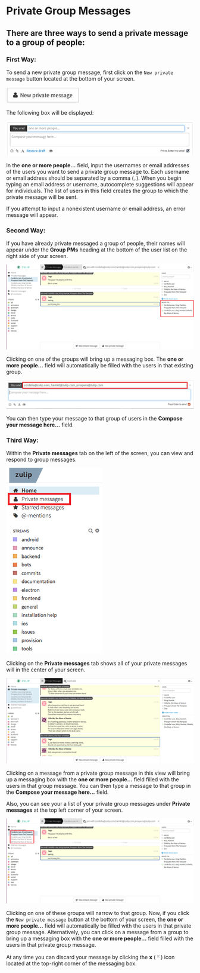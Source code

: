 # Private Group Messages
## There are three ways to send a private message to a group of people:
### First Way:
To send a new private group message,
first click on the `New private message`
button located at the bottom of your screen.

![New private message](/static/images/help/private-message.png)

The following box will be displayed:

![New stream message](/static/images/help/private-box.png)

In the **one or more people...** field,
input the usernames or email addresses of the users
you want to send a private group message to.
Each username or email address should be separated by a comma (`,`).
When you begin typing an email address or username,
autocomplete suggestions will appear for individuals.
The list of users in this field creates the group
to which the private message will be sent.

If you attempt to input a nonexistent username or email address,
an error message will appear.

### Second Way:
If you have already private messaged a group of people,
their names will appear under the **Group PMs** heading
at the bottom of the user list on the right side of your screen.

![Group PMs](/static/images/help/group-pms.png)

Clicking on one of the groups will bring up a messaging box.
The **one or more people...** field will automatically be filled
with the users in that existing group.

![pm box](/static/images/help/pm-box-auto-filled-field.png)

You can then type your message to that group of users
in the **Compose your message here...** field.

### Third Way:
Within the **Private messages** tab on the left of the screen, you can view and respond to group messages.

![Private messages sidebar](/static/images/help/pms_in_left_sidebar.png)

Clicking on the **Private messages** tab shows all of your private
messages will in the center of your screen.

![Private messages](/static/images/help/private-messages.png)

Clicking on a message from a private group message in this view
will bring up a messaging box with the **one or more people...** field
filled with the users in that group message.
You can then type a message to that group in the
**Compose your message here...** field.

Also, you can see your a list of your private group messages under
**Private messages**
at the top left corner of your screen.

![Groups left sidebar](/static/images/help/groups-left-sidebar.png)

Clicking on one of these groups will narrow to that group.
Now, if you click the `New private message` button
at the bottom of your screen,
the **one or more people...** field will automatically be filled with
the users in that private group message.
Alternatively, you can click on a message from a group
to bring up a messaging box with the **one or more people...** field
filled with the users in that private group message.  

At any time you can discard your message by clicking the **x**
(![x](/static/images/help/x.png)) icon
located at the top-right corner of the messaging box.
